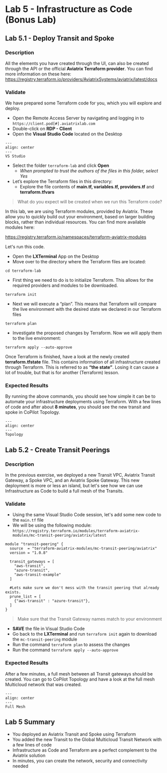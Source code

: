# Lab 5 - Infrastructure as Code (Bonus Lab)

## Lab 5.1 - Deploy Transit and Spoke

### Description

All the elements you have created through the UI, can also be created through the API or the official **Aviatrix Terraform provider**. You can find more information on these here:  
https://registry.terraform.io/providers/AviatrixSystems/aviatrix/latest/docs

### Validate

We have prepared some Terraform code for you, which you will explore and deploy.

* Open the Remote Access Server by navigating and logging in to `https://client.pod[#].aviatrixlab.com`
* Double-click on **RDP - Client**
* Open the **Visual Studio Code** located on the Desktop

```{figure} images/lab6-vs-code-open-folder.png
---
align: center
---
VS Studio
```

* Select the folder `terraform-lab` and click **Open**
  * _When prompted to trust the authors of the files in this folder, select Yes_
* Let’s explore the Terraform files in this directory:
  * Explore the file contents of **main.tf, variables.tf, providers.tf** and **terraform.tfvars**

> What do you expect will be created when we run this Terraform code?

In this lab, we are using Terraform modules, provided by Aviatrix. These allow you to quickly build out your environment, based on larger building blocks, rather than individual resources. You can find more available modules here:  

https://registry.terraform.io/namespaces/terraform-aviatrix-modules  

Let's run this code.

* Open the **LXTerminal** App on the Desktop
* Move over to the directory where the Terraform files are located:

`cd terraform-lab`

* First thing we need to do is to initialize Terraform. This allows for the required providers and modules to be downloaded.  

`terraform init`

* Next we will execute a “plan”. This means that Terraform will compare the live environment with the desired state we declared in our Terraform files

`terraform plan`

* Investigate the proposed changes by Terraform. Now we will apply them to the live environment:

`terraform apply --auto-approve`

Once Terraform is finished, have a look at the newly created **terraform.tfstate** file. This contains information of all infrastructure created through Terraform. This is referred to as **“the state”**. Losing it can cause a lot of trouble, but that is for another (Terraform) lesson.

### Expected Results

By running the above commands, you should see how simple it can be to automate your infrastructure deployments using Terraform.  With a few lines of code and after about **8 minutes**, you should see the new transit and spoke in CoPilot Topology.  

```{figure} images/lab6-terraform-topology.png
---
align: center
---
Topology
```

## Lab 5.2 - Create Transit Peerings

### Description

In the previous exercise, we deployed a new Transit VPC, Aviatrix Transit Gateway, a Spoke VPC, and an Aviatrix Spoke Gateway.  This new deployment is more or less an island, but let's see how we can use Infrastructure as Code to build a full mesh of the Transits.

### Validate

* Using the same Visual Studio Code session, let's add some new code to the `main.tf` file
* We will be using the following module:  `https://registry.terraform.io/modules/terraform-aviatrix-modules/mc-transit-peering/aviatrix/latest`

```hcl
module "transit-peering" {
  source  = "terraform-aviatrix-modules/mc-transit-peering/aviatrix"
  version = "1.0.8"

  transit_gateways = [
    "aws-transit",
    "azure-transit",
    "aws-transit-example"
  ]

  #Lets make sure we don't mess with the transit peering that already exists.
  prune_list = [
    {"aws-transit" : "azure-transit"},
  ]
}
```

> Make sure that the Transit Gateway names match to your environment

* **SAVE** the file in Visual Studio Code
* Go back to the **LXTerminal** and run `terraform init` again to download the `mc-transit-peering` module
* Run the command `terraform plan` to assess the changes
* Run the command `terraform apply --auto-approve`

### Expected Results

After a few minutes, a full mesh between all Transit gateways should be created. You can go to CoPilot Topology and have a look at the full mesh Multicloud network that was created.

```{figure} images/lab6-topoloy-transit-peerings.png
---
align: center
---
Full Mesh
```

## Lab 5 Summary

* You deployed an Aviatrix Transit and Spoke using Terraform
* You added the new Transit to the Global Multicloud Transit Network with a few lines of code
* Infrastructure as Code and Terraform are a perfect complement to the Aviatrix solution
* In minutes, you can create the network, security and connectivity needed
